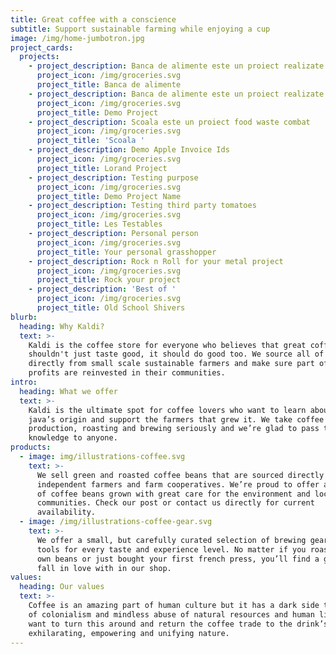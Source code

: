 ```yaml
---
title: Great coffee with a conscience
subtitle: Support sustainable farming while enjoying a cup
image: /img/home-jumbotron.jpg
project_cards:
  projects:
    - project_description: Banca de alimente este un proiect realizate de Food Waste Combat
      project_icon: /img/groceries.svg
      project_title: Banca de alimente
    - project_description: Banca de alimente este un proiect realizate de Food Waste Combat
      project_icon: /img/groceries.svg
      project_title: Demo Project
    - project_description: Scoala este un proiect food waste combat
      project_icon: /img/groceries.svg
      project_title: 'Scoala '
    - project_description: Demo Apple Invoice Ids
      project_icon: /img/groceries.svg
      project_title: Lorand Project
    - project_description: Testing purpose
      project_icon: /img/groceries.svg
      project_title: Demo Project Name
    - project_description: Testing third party tomatoes
      project_icon: /img/groceries.svg
      project_title: Les Testables
    - project_description: Personal person
      project_icon: /img/groceries.svg
      project_title: Your personal grasshopper
    - project_description: Rock n Roll for your metal project
      project_icon: /img/groceries.svg
      project_title: Rock your project
    - project_description: 'Best of '
      project_icon: /img/groceries.svg
      project_title: Old School Shivers
blurb:
  heading: Why Kaldi?
  text: >-
    Kaldi is the coffee store for everyone who believes that great coffee
    shouldn't just taste good, it should do good too. We source all of our beans
    directly from small scale sustainable farmers and make sure part of the
    profits are reinvested in their communities.
intro:
  heading: What we offer
  text: >-
    Kaldi is the ultimate spot for coffee lovers who want to learn about their
    java’s origin and support the farmers that grew it. We take coffee
    production, roasting and brewing seriously and we’re glad to pass that
    knowledge to anyone.
products:
  - image: img/illustrations-coffee.svg
    text: >-
      We sell green and roasted coffee beans that are sourced directly from
      independent farmers and farm cooperatives. We’re proud to offer a variety
      of coffee beans grown with great care for the environment and local
      communities. Check our post or contact us directly for current
      availability.
  - image: /img/illustrations-coffee-gear.svg
    text: >-
      We offer a small, but carefully curated selection of brewing gear and
      tools for every taste and experience level. No matter if you roast your
      own beans or just bought your first french press, you’ll find a gadget to
      fall in love with in our shop.
values:
  heading: Our values
  text: >-
    Coffee is an amazing part of human culture but it has a dark side too – one
    of colonialism and mindless abuse of natural resources and human lives. We
    want to turn this around and return the coffee trade to the drink’s
    exhilarating, empowering and unifying nature.
---
```


